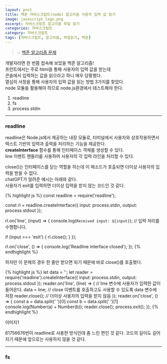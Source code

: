 ```yaml
---
layout: post
title: 백준 자바스크립트(node) 알고리즘 사용자 입력 값 읽기
image: javascript_logo.png
excerpt: 자바스크립트 알고리즘 파일 읽기
categories: 자바스크립트
category: 자바스크립트
tags: [자바스크립트, 알고리즘, 파일읽기, 백준]
---
```


> 💡 [백준 알고리즘 문제](https://www.acmicpc.net/problem/1000)

개발자라면 한 번쯤 접속해 보았을 백준 알고리즘!  
프런트에서는 주로 html을 통해 사용자의 입력 값을 받는데  
콘솔에서 입력하는 값을 읽으라고 하니 매우 당황했다.  
열심히 서칭을 통해 사용자의 입력 값을 읽는 방법 3가지를 찾았다.  
node 모듈을 활용해야 하므로 node.js환경에서 테스트해야 한다.  
1. readline
2. fs
3. process.stdin

---

### readline

readline은 Node.js에서 제공하는 내장 모듈로, 터미널에서 사용자와 상호작용하면서 텍스트 기반의 입력과 출력을 처리하는 기능을 제공한다.  
**createInterface** 함수를 통해 인터페이스 객체를 생성할 수 있다.  
line 이벤트 핸들러를 사용하여 사용자의 각 입력 라인을 처리할 수 있다.  

close()는 인터페이스를 닫는 역할을 하는데 이 메소드가 호출되면 더이상 사용자의 입력을 받을 수 없다.  
chatGPT가 알려준 예시는 아래와 같다.  
사용자가 exit를 입력하면 더이상 입력을 받지 않는 코드인 것 같다.  

{% highlight js %}
const readline = require('readline');

const rl = readline.createInterface({
  input: process.stdin,
  output: process.stdout
});

rl.on('line', (input) => {
  console.log(`Received input: ${input}`);
  // 입력 처리를 수행합니다.

  if (input === 'exit') {
    rl.close();
  }
});

rl.on('close', () => {
  console.log('Readline interface closed');
});
{% endhighlight %}
<br/>

하지만 이 문제의 경우 한 줄만 받으면 되기 때문에 바로 close()를 호출했다.  
 
{% highlight js %}
let data = '';
let reader = require('readline').createInterface({
  input: process.stdin,
  output: process.stdout
});
reader.on('line', (line) => { // line 변수에 사용자가 입력한 값이 들어온다.
  data = line;  // close 이벤트를 호출하고도 사용할 수 있도록 data 변수에 저장
  reader.close();   // 더이상 사용자의 입력을 받지 않음
});
reader.on('close', () => {
  const a = data.split(' ')[0]
  const b = data.split(' ')[1]
  console.log(Number(a) + Number(b));
  reader.close();
  process.exit();
});
{% endhighlight %}
<br/>

이미지1   

61756676번이 readline로 사용한 방식인데 좀 느린 편인 것 같다.
코드의 길이도 길어지기 때문에 앞으로는 사용하지 않을 것 같다.  

--- 

### fs


